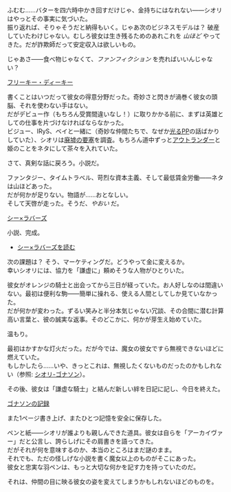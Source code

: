 <!-- title: シオリ・ニャヴェラ -->
<!-- status: 生存 -->

ふむむ……バターを四六時中かき回すだけじゃ、金持ちにはなれない――シオリはやっとその事実に気づいた。  
振り返れば、そりゃそうだと納得もいく。じゃあ次のビジネスモデルは？ 破産していたわけじゃない。むしろ彼女は生き残るためのあれこれを _山ほど_ やってきた。だが詐欺師だって安定収入は欲しいもの。

じゃあさ――食べ物じゃなくて、_ファンフィクション_ を売ればいいんじゃない？

[フリーキー・ディーキー](#embed:https://www.youtube.com/live/gVAtGMLBJos?si=EyxaXf2cdLNBNqxy&t=1107)

書くことはいつだって彼女の得意分野だった。奇妙さと閃きが渦巻く彼女の頭脳、それを使わない手はない。  
だがデビュー作（もちろん受賞間違いなし！）に取りかかる前に、まずは英雄としての仕事を片づけなければならなかった。  
ビジュー、IRyS、ベイと一緒に（奇妙な仲間たちで、なぜか[光るPP](https://www.youtube.com/live/gVAtGMLBJos?si=mrbHkeRHaHJ4S9E_&t=824)の話ばかりしていた）、シオリは[廃墟の要塞](https://www.youtube.com/live/gVAtGMLBJos?si=zG-ew6n0Tlswdg3s&t=1239)を調査。もちろん道中ずっと[アウトランダー](https://www.youtube.com/live/gVAtGMLBJos?si=LS1xN-4KPGBFQuTx&t=2884)と姫のことをネタにして茶々を入れていた。

さて、真剣な話に戻ろう。小説だ。

ファンタジー、タイムトラベル、苛烈な資本主義、そして最低賃金労働――ネタは山ほどあった。  
だが何かが足りない。物語が……おとなしい。  
そして天啓が走った。そうだ、_やおい_ だ。

[シー×ラバーズ](#embed:https://www.youtube.com/live/gVAtGMLBJos?si=O2p37u0sm5cNAVEe&t=5653)

小説、完成。

- [シー×ラバーズを読む](#text:sea-x-lovers)

次の課題は？ そう、マーケティングだ。どうやって金に変えるか。  
幸いシオリには、協力を「謙虚に」頼めそうな人物がひとりいた。

彼女がオレンジの騎士と出会ってから三日が経っていた。お人好しなのは間違いない。最初は便利な駒――簡単に操れる、使える人間としてしか見ていなかった。  
だが何かが変わった。ずるい笑みと半分本気じゃない冗談、その合間に潜む計算高い言葉と、彼の誠実な返事。そのどこかに、何かが芽生え始めていた。

温もり。

最初はかすかな灯火だった。だが今では、魔女の彼女ですら無視できないほどに燃えていた。  
もしかしたら……いや、きっとこれは、無視したくないものだったのかもしれない（参照: [シオリ-ゴナソン](#edge:gigi-shiori)）。

その後、彼女は「謙虚な騎士」と結んだ新しい絆を日記に記し、今日を終えた。

[ゴナソンの記録](#embed:https://www.youtube.com/live/gVAtGMLBJos?si=PSU7h0E2fe8YmwFW&t=9968)

また1ページ書き上げ、またひとつ記憶を安全に保存した。

ペンと紙――シオリが誰よりも親しんできた道具。彼女は自らを「アーカイヴァー」だと公言し、誇らしげにその肩書きを語ってきた。  
だがそれが何を意味するのか、本当のところはまだ謎のまま。  
それでも、ただの怪しげな小説を書く魔女以上のものがそこにあった。  
彼女と忠実な羽ペンは、もっと大切な何かを記す力を持っていたのだ。

それは、仲間の目に映る彼女の姿を変えてしまうかもしれないほどのものを。
